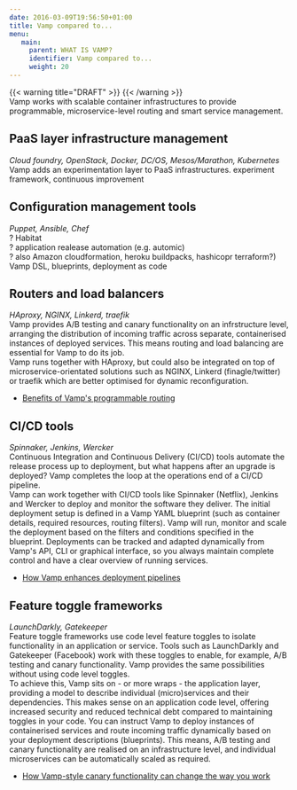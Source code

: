 ```yaml
---
date: 2016-03-09T19:56:50+01:00
title: Vamp compared to...
menu:
   main:
     parent: WHAT IS VAMP?
     identifier: Vamp compared to...
     weight: 20 
---
```


{{< warning title="DRAFT" >}}
{{< /warning >}}  
Vamp works with scalable container infrastructures to provide programmable, microservice-level routing and smart service management.   

## PaaS layer infrastructure management  
_Cloud foundry, OpenStack, Docker, DC/OS, Mesos/Marathon, Kubernetes_  
Vamp adds an experimentation layer to PaaS infrastructures.
experiment framework, continuous improvement

## Configuration management tools
_Puppet, Ansible, Chef_  
? Habitat    
? application realease automation (e.g. automic)  
? also Amazon cloudformation, heroku buildpacks, hashicopr terraform?)  
Vamp DSL, blueprints, deployment as code

## Routers and load balancers
_HAproxy, NGINX, Linkerd, traefik_  
Vamp provides A/B testing and canary functionality on an infrstructure level, arranging the distribution of incoming traffic across separate, containerised instances of deployed services. This means routing and load balancing are essential for Vamp to do its job.     
Vamp runs together with HAproxy, but could also be integrated on top of microservice-orientated solutions such as NGINX, Linkerd (finagle/twitter) or traefik which are better optimised for dynamic reconfiguration.

* [Benefits of Vamp's programmable routing](/what/usecases/)  

## CI/CD tools
_Spinnaker, Jenkins, Wercker_  
Continuous Integration and Continuous Delivery (CI/CD) tools automate the release process up to deployment, but what happens after an upgrade is deployed? Vamp completes the loop at the operations end of a CI/CD pipeline.  
Vamp can work together with CI/CD tools like Spinnaker (Netflix), Jenkins and Wercker to deploy and monitor the software they deliver. The initial deployment setup is defined in a Vamp YAML blueprint (such as container details, required resources, routing filters). Vamp will run, monitor and scale the deployment based on the filters and conditions specified in the blueprint. 
Deployments can be tracked and adapted dynamically from Vamp's API, CLI or graphical interface, so you always maintain complete control and have a clear overview of running services.

* [How Vamp enhances deployment pipelines](/what/usecases/)  

## Feature toggle frameworks
_LaunchDarkly, Gatekeeper_  
Feature toggle frameworks use code level feature toggles to isolate functionality in an application or service. Tools such as LaunchDarkly and Gatekeeper (Facebook) work with these toggles to enable, for example, A/B testing and canary functionality. Vamp provides the same possibilities without using code level toggles.   
To achieve this, Vamp sits on - or more wraps - the application layer, providing a model to describe individual (micro)services and their dependencies. This makes sense on an application code level, offering increased security and reduced technical debt compared to maintaining toggles in your code. You can instruct Vamp to deploy instances of containerised services and route incoming traffic dynamically based on your deployment descriptions (blueprints). This means, A/B testing and canary functionality are realised on an infrastructure level, and individual microservices can be automatically scaled as required.  

* [How Vamp-style canary functionality can change the way you work](/what/usecases/)  
